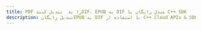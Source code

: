 ---title: PDF را به  تبدیل کنیدDIF، EPUB به DIF مبدل رایگان یا C++ SDKdescription: تبدیل رایگانEPUB به DIF با استفاده از C++ Cloud APIs & SDK همچنین اسناد PDF را در Cloud ایجاد، ویرایش و رندر کنید.---